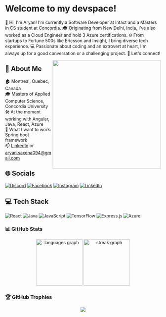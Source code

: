 # Welcome to my devspace!
👋 Hi, I'm Aryan! I'm currently a Software Developer at Intact and a Masters in CS student at Concordia. 🎓 Originating from New Delhi, India, I've also worked as a Cloud Engineer and hold 3 Azure certifications. 🌐 From startups to Fortune 500s like Ericsson and Insight, I bring diverse tech experience. 💻 Passionate about coding and an extrovert at heart, I'm always up for a good conversation or a challenging project. 🚀 Let's connect!

<img align="right" height="350" width="350" src="https://media.giphy.com/media/yYSSBtDgbbRzq/giphy.gif"  />

## 💫 About Me
🏠 Montreal, Quebec, Canada<br>
🎓 Masters of Applied Computer Science, Concordia University<br>
🛠 At the moment working with Angular, Java, React, Azure<br>
👀 What I want to work: Spring boot framework<br>
📫 [LinkedIn](https://www.linkedin.com/in/aryansaxena094/) or aryan.saxena094@gmail.com

## 🌐 Socials
[![Discord](https://img.shields.io/badge/Discord-%237289DA.svg?logo=discord&logoColor=white)](https://discord.gg/aryan#8217) [![Facebook](https://img.shields.io/badge/Facebook-%231877F2.svg?logo=Facebook&logoColor=white)](https://facebook.com/aryan.saxena094) [![Instagram](https://img.shields.io/badge/Instagram-%23E4405F.svg?logo=Instagram&logoColor=white)](https://instagram.com/aryan5axena) [![LinkedIn](https://img.shields.io/badge/LinkedIn-%230077B5.svg?logo=linkedin&logoColor=white)](https://linkedin.com/in/aryansaxena094) 

## 💻 Tech Stack
![React](https://img.shields.io/badge/react-%2320232a.svg?style=for-the-badge&logo=react&logoColor=%2361DAFB) ![Java](https://img.shields.io/badge/java-%23ED8B00.svg?style=for-the-badge&logo=java&logoColor=white) ![JavaScript](https://img.shields.io/badge/javascript-%23323330.svg?style=for-the-badge&logo=javascript&logoColor=%23F7DF1E) ![TensorFlow](https://img.shields.io/badge/TensorFlow-%23FF6F00.svg?style=for-the-badge&logo=TensorFlow&logoColor=white) ![Express.js](https://img.shields.io/badge/express.js-%23404d59.svg?style=for-the-badge&logo=express&logoColor=%2361DAFB) ![Azure](https://img.shields.io/badge/azure-%230072C6.svg?style=for-the-badge&logo=azure-devops&logoColor=white)

### 📊 GitHub Stats
<div align="center">
  <img src="https://github-readme-stats.vercel.app/api/top-langs?username=aryansaxena094&locale=en&hide_title=false&layout=compact&card_width=320&langs_count=5&theme=dark&hide_border=false" height="150" alt="languages graph"  />
  <img src="https://streak-stats.demolab.com?user=aryansaxena094&locale=en&mode=daily&theme=dark&hide_border=false&border_radius=5" height="150" alt="streak graph"  />
</div>

### 🏆 GitHub Trophies
<p align="center">
  <img src="https://github-profile-trophy.vercel.app/?username=aryansaxena094&theme=darkhub&no-frame=false&no-bg=false&margin-w=4" />
</p>
